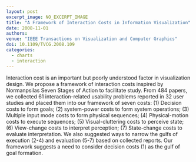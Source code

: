 ```yaml
---
layout: post
excerpt_image: NO_EXCERPT_IMAGE
title: "A Framework of Interaction Costs in Information Visualization"
date: 2008-11-01
authors: 
venue: "IEEE Transactions on Visualization and Computer Graphics"
doi: 10.1109/TVCG.2008.109
categories:
  - charts
  - interaction
---
```

Interaction cost is an important but poorly understood factor in visualization design. We propose a framework of interaction costs inspired by Normanpsilas Seven Stages of Action to facilitate study. From 484 papers, we collected 61 interaction-related usability problems reported in 32 user studies and placed them into our framework of seven costs: (1) Decision costs to form goals; (2) system-power costs to form system operations; (3) Multiple input mode costs to form physical sequences; (4) Physical-motion costs to execute sequences; (5) Visual-cluttering costs to perceive state; (6) View-change costs to interpret perception; (7) State-change costs to evaluate interpretation. We also suggested ways to narrow the gulfs of execution (2-4) and evaluation (5-7) based on collected reports. Our framework suggests a need to consider decision costs (1) as the gulf of goal formation.
